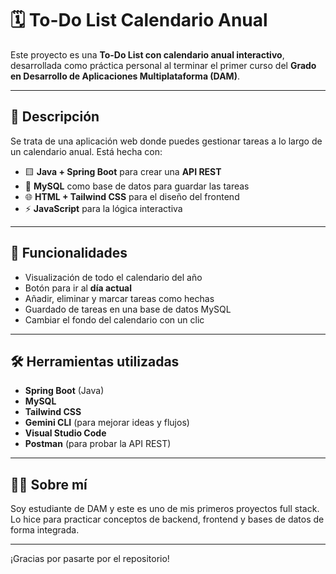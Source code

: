 # 🗓️ To-Do List Calendario Anual

Este proyecto es una **To-Do List con calendario anual interactivo**, desarrollada como práctica personal al terminar el primer curso del **Grado en Desarrollo de Aplicaciones Multiplataforma (DAM)**.

---

## 🚀 Descripción

Se trata de una aplicación web donde puedes gestionar tareas a lo largo de un calendario anual. Está hecha con:

- 🟨 **Java + Spring Boot** para crear una **API REST**
- 🐬 **MySQL** como base de datos para guardar las tareas
- 🌐 **HTML + Tailwind CSS** para el diseño del frontend
- ⚡ **JavaScript** para la lógica interactiva

---

## 🎯 Funcionalidades

- Visualización de todo el calendario del año
- Botón para ir al **día actual**
- Añadir, eliminar y marcar tareas como hechas
- Guardado de tareas en una base de datos MySQL
- Cambiar el fondo del calendario con un clic

---

## 🛠 Herramientas utilizadas

- **Spring Boot** (Java)
- **MySQL**
- **Tailwind CSS**
- **Gemini CLI** (para mejorar ideas y flujos)
- **Visual Studio Code**
- **Postman** (para probar la API REST)

---

## 🙋‍♂️ Sobre mí

Soy estudiante de DAM y este es uno de mis primeros proyectos full stack. Lo hice para practicar conceptos de backend, frontend y bases de datos de forma integrada.

---

¡Gracias por pasarte por el repositorio!


